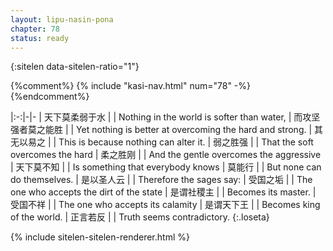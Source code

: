 ```yaml
---
layout: lipu-nasin-pona
chapter: 78
status: ready
---
```


{:sitelen data-sitelen-ratio="1"}

{%comment%}
{% include "kasi-nav.html" num="78" -%}
{%endcomment%}

|:-:|-|-
| 天下莫柔弱于水     |  | Nothing in the world is softer than water,
| 而攻坚强者莫之能胜 |  | Yet nothing is better at overcoming the hard and strong.
| 其无以易之         |  | This is because nothing can alter it.
| 弱之胜强           |  | That the soft overcomes the hard
| 柔之胜刚           |  | And the gentle overcomes the aggressive
| 天下莫不知         |  | Is something that everybody knows
| 莫能行             |  | But none can do themselves.
| 是以圣人云         |  | Therefore the sages say:
| 受国之垢           |  | The one who accepts the dirt of the state
| 是谓社稷主         |  | Becomes its master.
| 受国不祥           |  | The one who accepts its calamity
| 是谓天下王         |  | Becomes king of the world.
| 正言若反           |  | Truth seems contradictory.
{:.loseta}

{% include sitelen-sitelen-renderer.html %}
